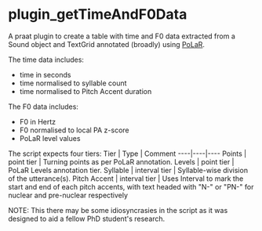 # plugin_getTimeAndF0Data
A praat plugin to create a table with time and F0 data extracted from a Sound object and TextGrid annotated (broadly) using [PoLaR](https://www.polarlabels.com/).

The time data includes:

* time in seconds
* time normalised to syllable count
* time normalised to Pitch Accent duration

The F0 data includes:

* F0 in Hertz
* F0 normalised to local PA z-score
* PoLaR level values

The script expects four tiers:
Tier | Type | Comment
----|----|----
Points | point tier | Turning points as per PoLaR annotation.
Levels | point tier | PoLaR Levels annotation tier.
Syllable | interval tier | Syllable-wise division of the utterance(s).
Pitch Accent | interval tier | Uses Interval to mark the start and end of each pitch accents, with text headed with "N-" or "PN-" for nuclear and pre-nuclear respectively

NOTE: This there may be some idiosyncrasies in the script as it was designed to aid a fellow PhD student's research.

